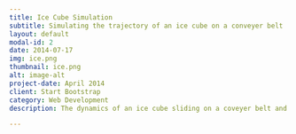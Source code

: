 ```yaml
---
title: Ice Cube Simulation
subtitle: Simulating the trajectory of an ice cube on a conveyer belt
layout: default
modal-id: 2
date: 2014-07-17
img: ice.png
thumbnail: ice.png
alt: image-alt
project-date: April 2014
client: Start Bootstrap
category: Web Development
description: The dynamics of an ice cube sliding on a coveyer belt and landing on the ground was simulated in Python using the Google Collaboratory application. The simulation was fabricated by manually computing Euler Lagrange equations to determine the trajectories for each phase of the simulation. <p>For more information please visit this <a href="https://colab.research.google.com/drive/1OJp-ePLLo8d5nVfkH4yrvNtUJW2QvQ5A">link</a> for more information and access to the source code.</p> <iframe width="560" height="315" src="https://www.youtube.com/embed/UnPVaJ0BL34" frameborder="0" allow="accelerometer; autoplay; encrypted-media; gyroscope; picture-in-picture" allowfullscreen></iframe>

---
```



